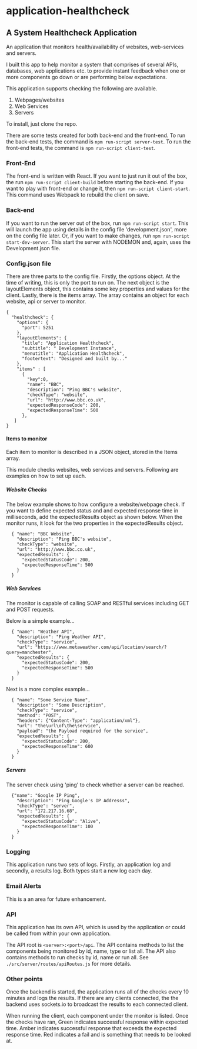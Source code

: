 # application-healthcheck
## A System Healthcheck Application
An application that monitors health/availability of websites, web-services and servers.

I built this app to help monitor a system that comprises of several APIs, databases, web applications etc. to provide instant feedback when one or more components go down or are performing below expectations.

This application supports checking the following are available.
1. Webpages/websites
2. Web Services
3. Servers

To install, just clone the repo.

There are some tests created for both back-end and the front-end.  To run the back-end tests, the command is `npm run-script server-test`.  To run the front-end tests, the command is `npm run-script client-test`.

### Front-End
The front-end is written with React.  If you want to just run it out of the box, the run `npm run-script client-build` before starting the back-end.  If you want to play with front-end or change it, then `npm run-script client-start`.  This command uses Webpack to rebuild the client on save.

### Back-end
If you want to run the server out of the box, run `npm run-script start`.  This will launch the app using details in the config file 'development.json', more on the config file later.  Or, if you want to make changes, run `npm run-script start-dev-server`.  This start the server with NODEMON and, again, uses the Development.json file.

### Config.json file

There are three parts to the config file.  Firstly, the options object.  At the time of writing, this is only the port to run on.  The next object is the layoutElements object, this contains some key properties and values for the client.  Lastly, there is the items array.  The array contains an object for each website, api or server to monitor.

```
{
  "healthcheck": {
    "options": {
      "port": 5251
    },
    "layoutElements": {
      "title": "Application Healthcheck",
      "subtitle": " Development Instance",
      "menutitle": "Application Healthcheck",
      "footertext": "Designed and built by..."
    },
    "items" : [
      {
        "key":0,
        "name": "BBC",
        "description": "Ping BBC's website",
        "checkType": "website",
        "url": "http://www.bbc.co.uk",
        "expectedResponseCode": 200,
        "expectedResponseTime": 500
      },
   ]
}
```

#### Items to monitor
Each item to monitor is described in a JSON object, stored in the Items array.

This module checks websites, web services and servers.  Following are examples on how to set up each.

##### Website Checks

The below example shows to how configure a website/webpage check.  If you want to define expected status and and expected response time in milliseconds, add the expectedResults object as shown below. When the monitor runs, it look for the two properties in the expectedResults object.

```
  { "name": "BBC Website",
    "description": "Ping BBC's website",
    "checkType": "website",
    "url": "http://www.bbc.co.uk",
    "expectedResults": {
      "expectedStatusCode": 200,
      "expectedResponseTime": 500
    }
  }
```

##### Web Services
The monitor is capable of calling SOAP and RESTful services including GET and POST requests.

Below is a simple example...
```
  { "name": "Weather API",
    "description": "Ping Weather API",
    "checkType": "service",
    "url": "https://www.metaweather.com/api/location/search/?query=manchester",
    "expectedResults": {
      "expectedStatusCode": 200,
      "expectedResponseTime": 500
    }
  }
```

Next is a more complex example...

```
  { "name": "Some Service Name",
    "description": "Some Description",
    "checkType": "service",
    "method": "POST",
    "headers": {"Content-Type": "application/xml"},
    "url": "the\url\of\the\service",
    "payload": "the Payload required for the service",
    "expectedResults": {
      "expectedStatusCode": 200,
      "expectedResponseTime": 600
    }
  }
```

##### Servers
The server check using 'ping' to check whether a server can be reached.
```
  {"name": "Google IP Ping",
    "description": "Ping Google's IP Addresss",
    "checkType": "server",
    "url": "172.217.16.68",
    "expectedResults": {
      "expectedStatusCode": "Alive",
      "expectedResponseTime": 100
    }
  }
```

### Logging
This application runs two sets of logs.  Firstly, an application log and secondly, a results log.  Both types start a new log each day.

### Email Alerts
This is a an area for future enhancement.

### API
This application has its own API, which is used by the application or could be called from within your own application.

The API root is `<server>:<port>/api`.  The API contains methods to list the components being monitored by id, name, type or list all.  The API also contains methods to run checks by id, name or run all.  See `./src/server/routes/apiRoutes.js` for more details.

### Other points
Once the backend is started, the application runs all of the checks every 10 minutes and logs the results.  If there are any clients connected, the the backend uses sockets.io to broadcast the results to each connected client.

When running the client, each component under the monitor is listed.  Once the checks have ran, Green indicates successful response within expected time.  Amber indicates successful response that exceeds the expected response time.  Red indicates a fail and is something that needs to be looked at.



